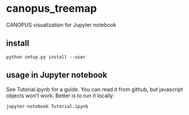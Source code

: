 # canopus_treemap
CANOPUS visualization for Jupyter notebook

## install

```
python setup.py install --user
```

## usage in Jupyter notebook

See Tutorial.ipynb for a guide. You can read it from github, but javascript objects won't work. Better is to run it locally:
```
jupyter-notebook Tutorial.ipynb
```
